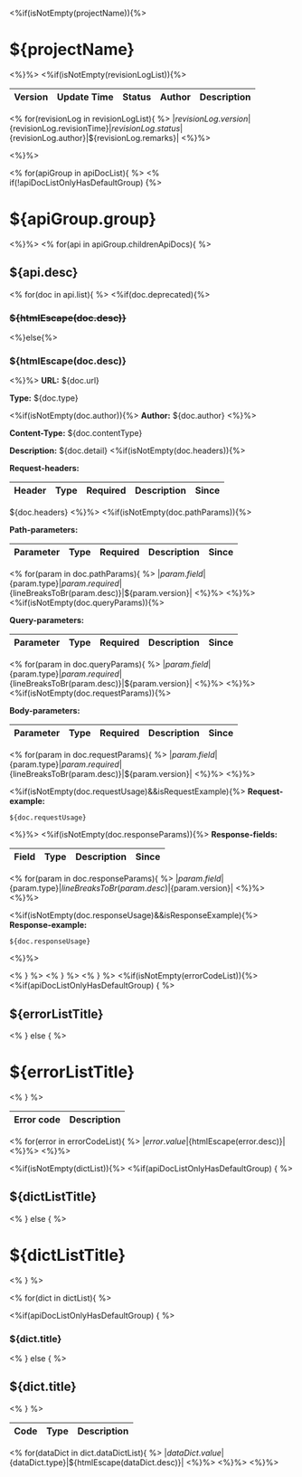 <%if(isNotEmpty(projectName)){%>
# ${projectName}
<%}%>
<%if(isNotEmpty(revisionLogList)){%>

| Version | Update Time | Status | Author | Description |
|---------|-------------|--------|--------|-------------|
<%
for(revisionLog in revisionLogList){
%>
|${revisionLog.version}|${revisionLog.revisionTime}|${revisionLog.status}|${revisionLog.author}|${revisionLog.remarks}|
<%}%>

<%}%>


<%
for(apiGroup in apiDocList){
%>
<%
if(!apiDocListOnlyHasDefaultGroup) {%>
# ${apiGroup.group}
<%}%>
<%
for(api in apiGroup.childrenApiDocs){
%>
## ${api.desc}
<%
for(doc in api.list){
%>
<%if(doc.deprecated){%>
### ~~${htmlEscape(doc.desc)}~~
<%}else{%>
### ${htmlEscape(doc.desc)}
<%}%>
**URL:** ${doc.url}

**Type:** ${doc.type}

<%if(isNotEmpty(doc.author)){%>
**Author:** ${doc.author}
<%}%>

**Content-Type:** ${doc.contentType}

**Description:** ${doc.detail}
<%if(isNotEmpty(doc.headers)){%>

**Request-headers:**

| Header | Type | Required | Description | Since |
|--------|------|----------|-------------|-------|
${doc.headers}
<%}%>
<%if(isNotEmpty(doc.pathParams)){%>

**Path-parameters:**

| Parameter | Type | Required | Description | Since |
|-----------|------|----------|-------------|-------|
<%
for(param in doc.pathParams){
%>
|${param.field}|${param.type}|${param.required}|${lineBreaksToBr(param.desc)}|${param.version}|
<%}%>
<%}%>
<%if(isNotEmpty(doc.queryParams)){%>

**Query-parameters:**

| Parameter | Type | Required | Description | Since |
|-----------|------|----------|-------------|-------|
<%
for(param in doc.queryParams){
%>
|${param.field}|${param.type}|${param.required}|${lineBreaksToBr(param.desc)}|${param.version}|
<%}%>
<%}%>
<%if(isNotEmpty(doc.requestParams)){%>

**Body-parameters:**

| Parameter | Type | Required | Description | Since |
|-----------|------|----------|-------------|-------|
<%
for(param in doc.requestParams){
%>
|${param.field}|${param.type}|${param.required}|${lineBreaksToBr(param.desc)}|${param.version}|
<%}%>
<%}%>

<%if(isNotEmpty(doc.requestUsage)&&isRequestExample){%>
**Request-example:**
```
${doc.requestUsage}
```
<%}%>
<%if(isNotEmpty(doc.responseParams)){%>
**Response-fields:**

| Field | Type | Description | Since |
|-------|------|-------------|-------|
<%
for(param in doc.responseParams){
%>
|${param.field}|${param.type}|${lineBreaksToBr(param.desc)}|${param.version}|
<%}%>
<%}%>

<%if(isNotEmpty(doc.responseUsage)&&isResponseExample){%>
**Response-example:**
```
${doc.responseUsage}
```
<%}%>

<% } %>
<% } %>
<% } %>
<%if(isNotEmpty(errorCodeList)){%>
<%if(apiDocListOnlyHasDefaultGroup) { %>
## ${errorListTitle}
<% } else { %>
# ${errorListTitle}
<% } %>

| Error code | Description |
|------------|-------------|
<%
for(error in errorCodeList){
%>
|${error.value}|${htmlEscape(error.desc)}|
<%}%>
<%}%>

<%if(isNotEmpty(dictList)){%>
<%if(apiDocListOnlyHasDefaultGroup) { %>
## ${dictListTitle}
<% } else { %>
# ${dictListTitle}
<% } %>

<%
for(dict in dictList){
%>

<%if(apiDocListOnlyHasDefaultGroup) { %>
### ${dict.title}
<% } else { %>
## ${dict.title}
<% } %>

| Code | Type | Description |
|------|------|-------------|
<%
for(dataDict in dict.dataDictList){
%>
|${dataDict.value}|${dataDict.type}|${htmlEscape(dataDict.desc)}|
<%}%>
<%}%>
<%}%>
